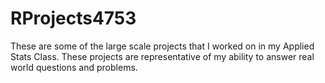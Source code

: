 # RProjects4753
These are some of the large scale projects that I worked on in my Applied Stats Class. These projects are representative of my ability to answer real world questions and problems.
